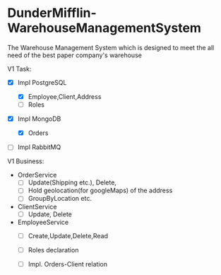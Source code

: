 # DunderMifflin-WarehouseManagementSystem
The Warehouse Management System which is designed to meet the all need of the best paper company's warehouse

V1 Task:
- [X] Impl PostgreSQL
  - [X] Employee,Client,Address
  - [ ] Roles
- [X] Impl MongoDB
  - [X] Orders
- [ ] Impl RabbitMQ


V1 Business:
- OrderService
  - [ ] Update(Shipping etc.), Delete,
  - [ ] Hold geolocation(for googleMaps) of the address
  - [ ] GroupByLocation etc.
- ClientService
  - [ ] Update, Delete
- EmployeeService
  - [ ] Create,Update,Delete,Read
  - [ ] Roles declaration
  - [ ] Impl. Orders-Client relation






